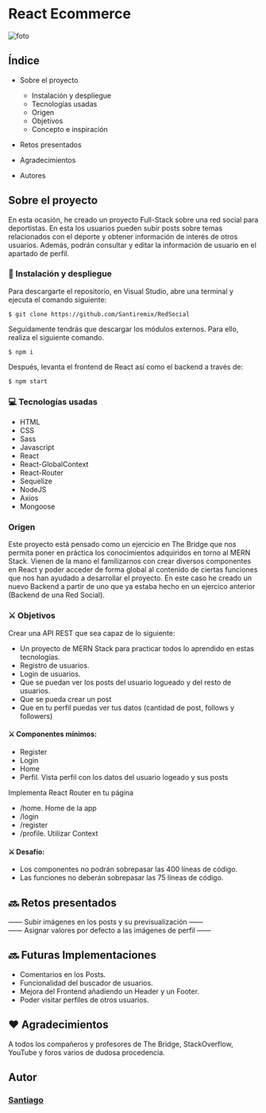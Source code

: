 #  React Ecommerce
![foto](https://i.imgur.com/qpWG5wc.gif)
## Índice

* Sobre el proyecto
    * Instalación y despliegue
    * Tecnologías usadas
    * Origen
    * Objetivos
    * Concepto e inspiración

* Retos presentados

* Agradecimientos

* Autores

## Sobre el proyecto

En esta ocasión, he creado un proyecto Full-Stack sobre una red social para deportistas. En esta los usuarios pueden subir posts sobre temas relacionados con el deporte y obtener información de interés de otros usuarios. Además, podrán consultar y editar la información de usuario en el apartado de perfil. 

### 💫 Instalación y despliegue

Para descargarte el repositorio, en Visual Studio, abre una terminal y ejecuta el comando siguiente:


```
$ git clone https://github.com/Santiremix/RedSocial
```

 Seguidamente tendrás que descargar los módulos externos. Para ello, realiza el siguiente comando.

```
$ npm i
```

Después, levanta el frontend de React así como el backend a través de:

```
$ npm start
```

### 💻 Tecnologías usadas

* HTML
* CSS
* Sass
* Javascript
* React
* React-GlobalContext
* React-Router
* Sequelize 
* NodeJS 
* Axios 
* Mongoose

### Origen

Este proyecto está pensado como un ejercicio en The Bridge que nos permita poner en práctica los conocimientos adquiridos en torno al MERN Stack. Vienen de la mano el familizarnos con crear diversos componentes en React y poder acceder de forma global al contenido de ciertas funciones que nos han ayudado a desarrollar el proyecto.  En este caso he creado un nuevo Backend a partir de uno que ya estaba hecho en un ejercico anterior (Backend de una Red Social). 

### ⚔️ Objetivos

Crear una API REST que sea capaz de lo siguiente:
* Un proyecto de MERN Stack para practicar todos lo aprendido en estas tecnologías.
* Registro de usuarios.
* Login de usuarios.
* Que se puedan ver los posts del usuario logueado y del resto de usuarios.
* Que se pueda crear un post
* Que en tu perfil puedas ver tus datos (cantidad de post, follows y followers)

#### ⚔️ Componentes mínimos:
* Register
* Login
* Home
* Perfil. Vista perfil con los datos del usuario logeado y sus posts

Implementa React Router en tu página
* /home. Home de la app
* /login
* /register
* /profile. 
Utilizar Context 

#### ⚔️ Desafío:
* Los componentes no podrán sobrepasar las 400 líneas de código.
* Las funciones no deberán sobrepasar las 75 líneas de código.

## 🔜 Retos presentados

—— Subir imágenes en los posts y su previsualización ——<br>
—— Asignar valores por defecto a las imágenes de perfil ——<br>


## 🔜 Futuras Implementaciones

* Comentarios en los Posts.
* Funcionalidad del buscador de usuarios. 
* Mejora del Frontend añadiendo un Header y un Footer.
* Poder visitar perfiles de otros usuarios.



##  ♥️ Agradecimientos

A todos los compañeros y profesores de The Bridge, StackOverflow, YouTube y foros varios de dudosa procedencia.


## Autor

### [Santiago](https://github.com/Santiremix)
